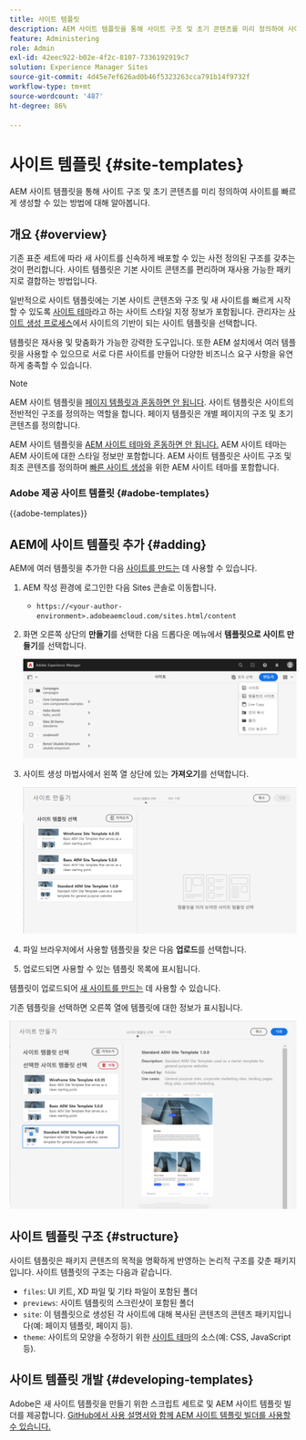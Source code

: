 ```yaml
---
title: 사이트 템플릿
description: AEM 사이트 템플릿을 통해 사이트 구조 및 초기 콘텐츠를 미리 정의하여 사이트를 빠르게 생성할 수 있는 방법에 대해 알아봅니다.
feature: Administering
role: Admin
exl-id: 42eec922-b02e-4f2c-8107-7336192919c7
solution: Experience Manager Sites
source-git-commit: 4d45e7ef626ad0b46f5323263cca791b14f9732f
workflow-type: tm+mt
source-wordcount: '487'
ht-degree: 86%

---
```



# 사이트 템플릿 {#site-templates}

AEM 사이트 템플릿을 통해 사이트 구조 및 초기 콘텐츠를 미리 정의하여 사이트를 빠르게 생성할 수 있는 방법에 대해 알아봅니다.

## 개요 {#overview}

기존 표준 세트에 따라 새 사이트를 신속하게 배포할 수 있는 사전 정의된 구조를 갖추는 것이 편리합니다. 사이트 템플릿은 기본 사이트 콘텐츠를 편리하며 재사용 가능한 패키지로 결합하는 방법입니다.

일반적으로 사이트 템플릿에는 기본 사이트 콘텐츠와 구조 및 새 사이트를 빠르게 시작할 수 있도록 [사이트 테마](site-themes.md)라고 하는 사이트 스타일 지정 정보가 포함됩니다. 관리자는 [사이트 생성 프로세스](create-site.md)에서 사이트의 기반이 되는 사이트 템플릿을 선택합니다.

템플릿은 재사용 및 맞춤화가 가능한 강력한 도구입니다. 또한 AEM 설치에서 여러 템플릿을 사용할 수 있으므로 서로 다른 사이트를 만들어 다양한 비즈니스 요구 사항을 유연하게 충족할 수 있습니다.

>[!NOTE]
>
>AEM 사이트 템플릿을 [페이지 템플릿과 혼동하면 안 됩니다](/help/sites-cloud/authoring/page-editor/templates.md). 사이트 템플릿은 사이트의 전반적인 구조를 정의하는 역할을 합니다. 페이지 템플릿은 개별 페이지의 구조 및 초기 콘텐츠를 정의합니다.
>
>AEM 사이트 템플릿을 [AEM 사이트 테마와 혼동하면 안 됩니다.](site-themes.md) AEM 사이트 테마는 AEM 사이트에 대한 스타일 정보만 포함합니다. AEM 사이트 템플릿은 사이트 구조 및 최초 콘텐츠를 정의하며 [빠른 사이트 생성](create-site.md)을 위한 AEM 사이트 테마를 포함합니다.

### Adobe 제공 사이트 템플릿 {#adobe-templates}

{{adobe-templates}}

## AEM에 사이트 템플릿 추가 {#adding}

AEM에 여러 템플릿을 추가한 다음 [사이트를 만드는](create-site.md) 데 사용할 수 있습니다.

1. AEM 작성 환경에 로그인한 다음 Sites 콘솔로 이동합니다.

   * `https://<your-author-environment>.adobeaemcloud.com/sites.html/content`

1. 화면 오른쪽 상단의 **만들기**&#x200B;를 선택한 다음 드롭다운 메뉴에서 **템플릿으로 사이트 만들기**&#x200B;를 선택합니다.

   ![템플릿으로 사이트 생성](../assets/create-site-from-template.png)

1. 사이트 생성 마법사에서 왼쪽 열 상단에 있는 **가져오기**&#x200B;를 선택합니다.

   ![사이트 생성 마법사](../assets/site-creation-wizard.png)

1. 파일 브라우저에서 사용할 템플릿을 찾은 다음 **업로드**&#x200B;를 선택합니다.

1. 업로드되면 사용할 수 있는 템플릿 목록에 표시됩니다.

템플릿이 업로드되어 [새 사이트를 만드는](create-site.md) 데 사용할 수 있습니다.

기존 템플릿을 선택하면 오른쪽 열에 템플릿에 대한 정보가 표시됩니다.

![템플릿 선택](../assets/select-site-template.png)

## 사이트 템플릿 구조 {#structure}

사이트 템플릿은 패키지 콘텐츠의 목적을 명확하게 반영하는 논리적 구조를 갖춘 패키지입니다. 사이트 템플릿의 구조는 다음과 같습니다.

* `files`: UI 키트, XD 파일 및 기타 파일이 포함된 폴더
* `previews`: 사이트 템플릿의 스크린샷이 포함된 폴더
* `site`: 이 템플릿으로 생성된 각 사이트에 대해 복사된 콘텐츠의 콘텐츠 패키지입니다(예: 페이지 템플릿, 페이지 등).
* `theme`: 사이트의 모양을 수정하기 위한 [사이트 테마](site-themes.md)의 소스(예: CSS, JavaScript 등).

## 사이트 템플릿 개발 {#developing-templates}

Adobe은 새 사이트 템플릿을 만들기 위한 스크립트 세트로 및 AEM 사이트 템플릿 빌더를 제공합니다. [GitHub에서 사용 설명서와 함께 AEM 사이트 템플릿 빌더를 사용할 수 있습니다.](https://github.com/adobe/aem-site-template-builder)
